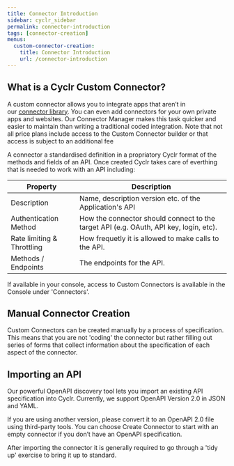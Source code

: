 ```yaml
---
title: Connector Introduction
sidebar: cyclr_sidebar
permalink: connector-introduction
tags: [connector-creation]
menus:
  custom-connector-creation:
    title: Connector Introduction
    url: /connector-introduction
---
```


## What is a Cyclr Custom Connector?

A custom connector allows you to integrate apps that aren’t in our [connector library](http://cyclr.com/connectors/). You can even add connectors for your own private apps and websites. Our Connector Manager makes this task quicker and easier to maintain than writing a traditional coded integration.  Note that not all price plans include access to the Custom Connector builder or that access is subject to an additional fee

A connector a standardised definition in a propriatory Cyclr format of the methods and fields of an API. Once created Cyclr takes care of everthing that is needed to work with an API including:

| Property | Description | 
| --- | --- |
| Description | Name, description version etc. of the Application's API |
| Authentication Method | How the connector should connect to the target API (e.g. OAuth, API key, login, etc). |
| Rate limiting & Throttling | How frequetly it is allowed to make calls to the API. |
| Methods / Endpoints | The endpoints for the API. |

If available in your console, access to Custom Connectors is available in the Console under 'Connectors'.

## Manual Connector Creation

Custom Connectors can be created manually by a process of specification.  This means that you are not 'coding' the connector but rather filling out series of forms that collect information about the specification of each aspect of the connector.

## Importing an API

Our powerful OpenAPI discovery tool lets you import an existing API specification into Cyclr. Currently, we support OpenAPI Version 2.0 in JSON and YAML.

If you are using another version, please convert it to an OpenAPI 2.0 file using third-party tools.
You can choose Create Connector to start with an empty connector if you don’t have an OpenAPI specification.

After importing the connector it is generally required to go through a 'tidy up' exercise to bring it up to standard.

